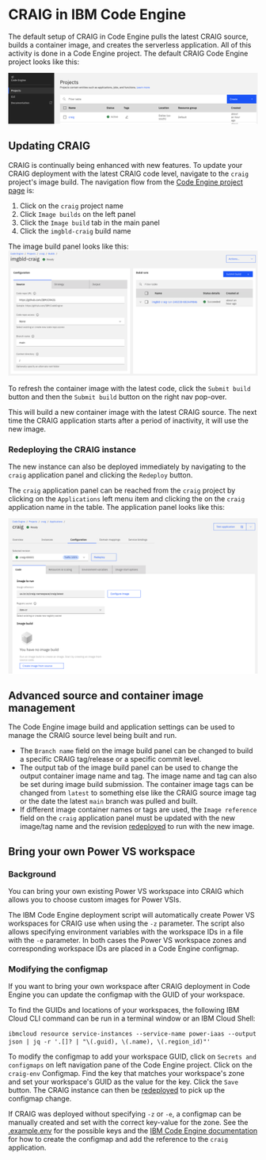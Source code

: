 # CRAIG in IBM Code Engine

The default setup of CRAIG in Code Engine pulls the latest CRAIG source, builds a container image, and creates the serverless application. All of this activity is done in a Code Engine project. The default CRAIG Code Engine project looks like this:

![craig-ce-project](images/craig-ce-project.png)

## Updating CRAIG
CRAIG is continually being enhanced with new features. To update your CRAIG deployment with the latest CRAIG code level, navigate to the `craig` project's image build. The navigation flow from the [Code Engine project page](https://cloud.ibm.com/codeengine/projects) is:
1. Click on the `craig` project name
2. Click `Image builds` on the left panel
3. Click the `Image build` tab in the main panel
4. Click the `imgbld-craig` build name

The image build panel looks like this:
![craig-ce-image-build](images/craig-ce-imgbld.png)

To refresh the container image with the latest code, click the `Submit build` button and then the `Submit build` button on the right nav pop-over.

This will build a new container image with the latest CRAIG source. The next time the CRAIG application starts after a period of inactivity, it will use the new image.

### Redeploying the CRAIG instance
The new instance can also be deployed immediately by navigating to the `craig` application panel and clicking the `Redeploy` button.

The `craig` application panel can be reached from the `craig` project by clicking on the `Applications` left menu item and clicking the on the `craig` application name in the table. The application panel looks like this:

![craig-application-panel](images/craig-application-panel.png)

## Advanced source and container image management
The Code Engine image build and application settings can be used to manage the CRAIG source level being built and run.

* The `Branch name` field on the image build panel can be changed to build a specific CRAIG tag/release or a specific commit level.
* The output tab of the image build panel can be used to change the output container image name and tag. The image name and tag can also be set during image build submission. The container image tags can be changed from `latest` to something else like the CRAIG source image tag or the date the latest `main` branch was pulled and built.
* If different image container names or tags are used, the `Image reference` field on the `craig` application panel must be updated with the new image/tag name and the revision [redeployed](#redeploying-the-craig-instance) to run with the new image.

## Bring your own Power VS workspace

### Background
You can bring your own existing Power VS workspace into CRAIG which allows you to choose custom images for Power VSIs.

The IBM Code Engine deployment script will automatically create Power VS workspaces for CRAIG use when using the `-z` parameter. The script also allows specifying environment variables with the workspace IDs in a file with the `-e` parameter. In both cases the Power VS workspace zones and corresponding workspace IDs are placed in a Code Engine configmap.

### Modifying the configmap
If you want to bring your own workspace after CRAIG deployment in Code Engine you can update the configmap with the GUID of your workspace.

To find the GUIDs and locations of your workspaces, the following IBM Cloud CLI command can be run in a terminal window or an IBM Cloud Shell: 

```
ibmcloud resource service-instances --service-name power-iaas --output json | jq -r '.[]? | "\(.guid), \(.name), \(.region_id)"'
```

To modify the configmap to add your workspace GUID, click on `Secrets and configmaps` on left navigation pane of the Code Engine project. Click on the `craig-env` Configmap. Find the key that matches your workspace's zone and set your workspace's GUID as the value for the key. Click the `Save` button. The CRAIG instance can then be [redeployed](#redeploying-the-craig-instance) to pick up the configmap change.

If CRAIG was deployed without specifying `-z` or `-e`, a configmap can be manually created and set with the correct key-value for the zone. See the [.example.env](../.example.env) for the possible keys and the [IBM Code Engine documentation](https://cloud.ibm.com/docs/codeengine?topic=codeengine-configmap) for how to create the configmap and add the reference to the `craig` application.
